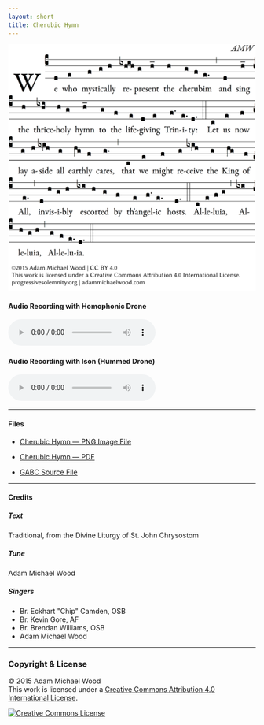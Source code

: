 ```yaml
---
layout: short
title: Cherubic Hymn
---
```


![Cherubic Hymn by Adam Wood](/scores/cherubikon.png)

#### Audio Recording with Homophonic Drone

<audio src="/audio/cherubikon-homophonic.mp3" controls></audio>


#### Audio Recording with Ison (Hummed Drone)

<audio src="/audio/cherubikon-ison.mp3" controls></audio>

<hr>

#### Files

 - [Cherubic Hymn &mdash; PNG Image File](/scores/cherubikon.png)

 - [Cherubic Hymn &mdash; PDF](/scores/cherubikon.pdf)

 - [GABC Source File](https://github.com/adammichaelwood/cassian-liturgy/blob/master/gabc/cherubic-hymn.gabc)

<hr>

#### Credits

##### Text

Traditional, from the Divine Liturgy of St. John Chrysostom

##### Tune

Adam Michael Wood

##### Singers

 - Br. Eckhart "Chip" Camden, OSB
 - Br. Kevin Gore, AF
 - Br. Brendan Williams, OSB
 - Adam Michael Wood

<hr>

### Copyright &amp; License

&copy; 2015 Adam Michael Wood  
This work is licensed under a <a rel="license" href="http://creativecommons.org/licenses/by/4.0/">Creative Commons Attribution 4.0 International License</a>.

<a rel="license" href="http://creativecommons.org/licenses/by/4.0/"><img alt="Creative Commons License" style="border-width:0" src="https://i.creativecommons.org/l/by/4.0/88x31.png" /></a>